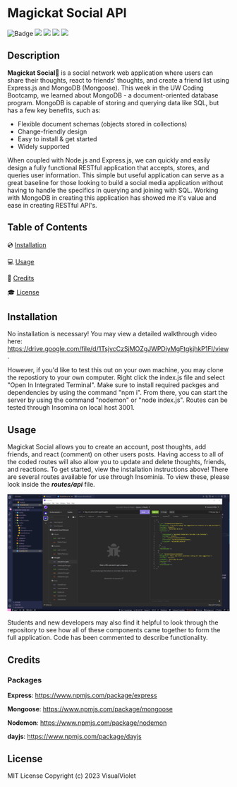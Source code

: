 # Magickat Social API

![Badge](https://img.shields.io/badge/License-MIT-pink)
<img height=20 src="https://cdn.jsdelivr.net/gh/devicons/devicon/icons/javascript/javascript-original.svg" />
<img height=20 src="https://cdn.jsdelivr.net/gh/devicons/devicon/icons/nodejs/nodejs-original.svg" />
<img height=20 src="https://cdn.jsdelivr.net/gh/devicons/devicon/icons/express/express-original.svg" />
<img height=20 src="https://cdn.jsdelivr.net/gh/devicons/devicon/icons/mongodb/mongodb-original.svg" />

## Description
**Magickat Social**🔮 is a social network web application where users can share their thoughts, react to friends’ thoughts, and create a friend list using Express.js and MongoDB (Mongoose). This week in the UW Coding Bootcamp, we learned about MongoDB - a document-oriented database program. MongoDB is capable of storing and querying data like SQL, but has a few key benefits, such as:
- Flexible document schemas (objects stored in collections)
- Change-friendly design
- Easy to install & get started
- Widely supported

When coupled with Node.js and Express.js, we can quickly and easily design a fully functional RESTful application that accepts, stores, and queries user information. This simple but useful application can serve as a great baseline for those looking to build a social media application without having to handle the specifics in querying and joining with SQL. Working with MongoDB in creating this application has showed me it's value and ease in creating RESTful API's.
## Table of Contents

💿 [Installation](#installation)

💻 [Usage](#usage)

🎥 [Credits](#credits)

🎓 [License](#license)

## Installation

No installation is necessary! You may view a detailed walkthrough video here: https://drive.google.com/file/d/1TsjvcCzSjMOZgJWPDiyMgFtgkjhkP1FI/view.

However, if you'd like to test this out on your own machine, you may clone the repostiory to your own computer. Right click the index.js file and select "Open In Integrated Terminal". Make sure to install required packges and dependencies by using the command "npm i". From there, you can start the server by using the command "nodemon" or "node index.js". Routes can be tested through Insomina on local host 3001.

## Usage

Magickat Social allows you to create an account, post thoughts, add friends, and react (comment) on other users posts. Having access to all of the coded routes will also allow you to update and delete thoughts, friends, and reactions. To get started, view the installation instructions above! There are several routes available for use through Insominia. To view these, please look inside the ***routes/api*** file. 

![magickat insomnia demo](https://github.com/VisualViolet/magickat-social-api/blob/main/public/images/magickat-insomnia-demo.gif)

Students and new developers may also find it helpful to look through the repository to see how all of these components came together to form the full application. Code has been commented to describe functionality.

## Credits

### Packages

**Express**: https://www.npmjs.com/package/express

**Mongoose**: https://www.npmjs.com/package/mongoose

**Nodemon**: https://www.npmjs.com/package/nodemon

**dayjs**: https://www.npmjs.com/package/dayjs

## License

MIT License Copyright (c) 2023 VisualViolet
